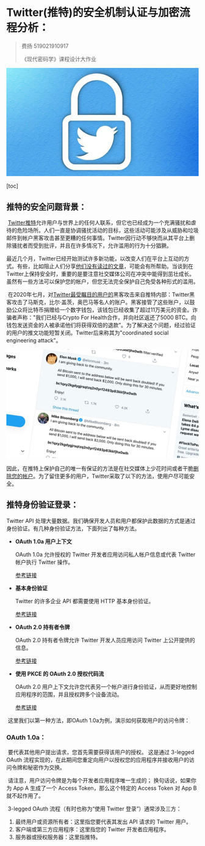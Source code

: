 # Twitter(推特)的安全机制认证与加密流程分析：

> 费扬 519021910917
>
> 《现代密码学》课程设计大作业

![img](https://raw.githubusercontent.com/2020dfff/md_fig/master/data/01foKG6vvE36lR79PKych6X-2.fit_lim.size_768x432.v1594911840-16480299171061.jpg)

[toc]

## 推特的安全问题背景：		

​		[Twitter推特](https://twitter.com)允许用户与世界上的任何人联系，但它也已经成为一个充满骚扰和虐待的危险场所。人们一直是协调骚扰活动的目标，这些活动可能涉及从威胁和垃圾邮件到帐户黑客攻击甚至更糟的任何事情。Twitter因行动不够快而从其平台上删除骚扰者而受到批评，并且在许多情况下，允许滥用的行为十分猖獗。

​		最近几个月，Twitter已经开始测试许多新功能，以改变人们在平台上互动的方式。有些，比如阻止人们分享[他们没有读过的文章](https://www.pcmag.com/news/twitter-to-ask-did-you-actually-read-this-article-before-retweets)，可能会有所帮助。当谈到在Twitter上保持安全时，重要的是要注意社交媒体公司在冲突中能得到茁壮成长。虽然有一些方法可以保护您的帐户，但您无法完全保护自己免受各种形式的滥用。

​		在2020年七月，对[Twitter最受瞩目的用户的](https://www.pcmag.com/news/huge-twitter-hack-hits-accounts-of-elon-musk-bill-gates-obama-more)黑客攻击来自推特内部：Twitter黑客攻击了马斯克，比尔·盖茨，奥巴马等名人的账户。黑客接管了这些账户，以鼓励公众将比特币捐赠给一个数字钱包，该钱包已经收集了超过11万美元的资金。诈骗者声称："我们已经与Crypto For Health合作，并向社区返还了5000 BTC。向钱包发送资金的人被承诺他们将获得双倍的退款”。为了解决这个问题，经过验证的用户的推文功能短暂关闭。Twitter后来称其为"coordinated social engineering attack"。

![img](https://raw.githubusercontent.com/2020dfff/md_fig/master/data/06yAoFzrUmfo1urhPmBP1oq-1.fit_lim.v1594850479.jpg)

​		因此，在推特上保护自己的唯一有保证的方法是在社交媒体上少花时间或者干脆[删除您的帐户](https://www.pcmag.com/how-to/how-to-delete-twitter-and-your-terrible-tweets)。为了留住更多的用户，Twitter采取了以下的方法，使用户尽可能安全。

## 推特身份验证登录：

Twitter API 处理大量数据。我们确保开发人员和用户都保护此数据的方式是通过身份验证。有几种身份验证方法，下面列出了每种方法。

- **OAuth 1.0a 用户上下文**

  OAuth 1.0a 允许授权的 Twitter 开发者应用访问私人帐户信息或代表 Twitter 帐户执行 Twitter 操作。

  [参考链接](https://developer.twitter.com/en/docs/authentication/oauth-1-0a)

- **基本身份验证**

  Twitter 的许多企业 API 都需要使用 HTTP 基本身份验证。

  [参考链接](https://developer.twitter.com/en/docs/authentication/basic-auth)

- **OAuth 2.0 持有者令牌**

  OAuth 2.0 持有者令牌允许 Twitter 开发人员应用访问 Twitter 上公开提供的信息。

  [参考链接](https://developer.twitter.com/en/docs/authentication/oauth-2-0)

- **使用 PKCE 的 OAuth 2.0 授权代码流**

  OAuth 2.0 用户上下文允许您代表另一个帐户进行身份验证，从而更好地控制应用程序的范围，并且授权跨多个设备流动。

  [参考链接](https://developer.twitter.com/en/docs/authentication/oauth-2-0/user-context)

​	这里我们以第一种方法，即OAuth 1.0a为例，演示如何获取用户的访问令牌：

### OAuth 1.0a：

​		要代表其他用户提出请求，您首先需要获得该用户的授权。 这是通过 3-legged OAuth 流程实现的，在此期间您重定向用户以授权您的应用程序并接收用户的访问令牌和秘密作为交换。

​		请注意，用户访问令牌是为每个开发者应用程序唯一生成的； 换句话说，如果你为 App A 生成了一个 Access Token，那么这个特定的 Access Token 对 App B 就不起作用了。

​		3-legged OAuth 流程（有时也称为“使用 Twitter 登录”）通常涉及三方：

1. 最终用户或资源所有者：这里指您要代表其发出 API 请求的 Twitter 用户。
2. 客户端或第三方应用程序：这里指您的 Twitter 开发者应用程序。
3. 服务器或授权服务器：这里指推特。











​	





